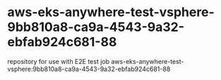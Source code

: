 # aws-eks-anywhere-test-vsphere-9bb810a8-ca9a-4543-9a32-ebfab924c681-88
repository for use with E2E test job aws-eks-anywhere-test-vsphere:9bb810a8-ca9a-4543-9a32-ebfab924c681-88
